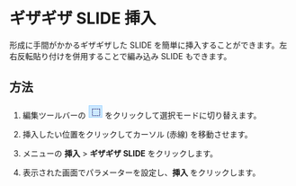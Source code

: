 # ギザギザ SLIDE 挿入

形成に手間がかかるギザギザした SLIDE を簡単に挿入することができます。左右反転貼り付けを併用することで編み込み SLIDE もできます。



## 方法

1. 編集ツールバーの ![選択](../../img/edit-toolbar-select.png) をクリックして選択モードに切り替えます。

2. 挿入したい位置をクリックしてカーソル (赤線) を移動させます。

3. メニューの **挿入** > **ギザギザ SLIDE** をクリックします。

4. 表示された画面でパラメーターを設定し、**挿入** をクリックします。  




